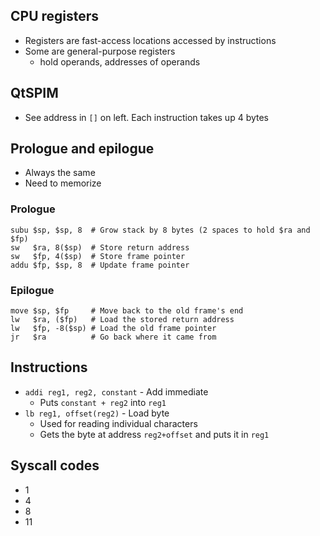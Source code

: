 ## CPU registers

- Registers are fast-access locations accessed by instructions
- Some are general-purpose registers
  - hold operands, addresses of operands


## QtSPIM

- See address in `[]` on left. Each instruction takes up 4 bytes

## Prologue and epilogue

- Always the same
- Need to memorize

### Prologue

```assembly
subu $sp, $sp, 8  # Grow stack by 8 bytes (2 spaces to hold $ra and $fp)
sw   $ra, 8($sp)  # Store return address
sw   $fp, 4($sp)  # Store frame pointer
addu $fp, $sp, 8  # Update frame pointer
```

### Epilogue

```assembly
move $sp, $fp     # Move back to the old frame's end
lw   $ra, ($fp)   # Load the stored return address
lw   $fp, -8($sp) # Load the old frame pointer
jr   $ra          # Go back where it came from
```

## Instructions

- `addi reg1, reg2, constant` - Add immediate
  - Puts `constant + reg2` into `reg1`
- `lb reg1, offset(reg2)` - Load byte
  - Used for reading individual characters
  - Gets the byte at address `reg2+offset` and puts it in `reg1`

## Syscall codes

- 1
- 4
- 8
- 11
